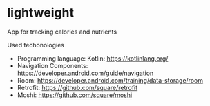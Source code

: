 # lightweight
App for tracking calories and nutrients

Used techonologies
- Programming language: Kotlin: https://kotlinlang.org/
- Navigation Components: https://developer.android.com/guide/navigation
- Room: https://developer.android.com/training/data-storage/room
- Retrofit: https://github.com/square/retrofit
- Moshi: https://github.com/square/moshi
